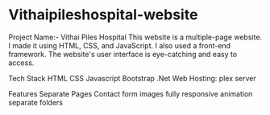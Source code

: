 # Vithaipileshospital-website

Project Name:- Vithai Piles Hospital
This website is a multiple-page website. I made it using HTML, CSS, and JavaScript. I also used a front-end framework. The website's user interface is eye-catching and easy to access.

Tech Stack
HTML
CSS
Javascript
Bootstrap
.Net
Web Hosting: plex server

Features
Separate Pages
Contact form
images
fully responsive 
animation
separate folders
